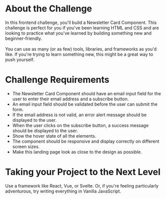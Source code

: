 <h1> About the Challenge </h1>

In this frontend challenge, you'll build a Newsletter Card Component. This challenge is perfect for you if you've been learning HTML and CSS and are looking to practice what you've learned by building something new and beginner-friendly.<br>
<br>
You can use as many (or as few) tools, libraries, and frameworks as you'd like. If you're trying to learn something new, this might be a great way to push yourself.

<h1> Challenge Requirements </h1>
    <ul>
        <li>The Newsletter Card Component should have an email input field for the user to enter their email address and a subscribe button.</li>
        <li>An email input field should be validated before the user can submit the form.</li>
        <li>If the email address is not valid, an error alert message should be displayed to the user.</li>
        <li>When the user clicks on the subscribe button, a success message should be displayed to the user.</li>
        <li>Show the hover state of all the elements.</li>
        <li>The component should be responsive and display correctly on different screen sizes.</li>
        <li>Make this landing page look as close to the design as possible.</li>
    </ul>

<h1> Taking your Project to the Next Level </h1>

Use a framework like React, Vue, or Svelte. Or, if you're feeling particularly adventurous, try writing everything in Vanilla JavaScript.
